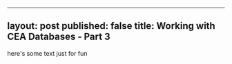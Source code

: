 
---
layout: post
published: false
title: Working with CEA Databases - Part 3
---
here's some text just for fun